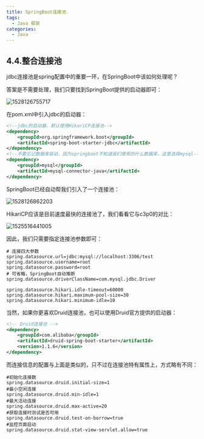 ```yaml
---
title: SpringBoot连接池
tags:
  - Java 框架
categories:
  - Java
---
```





## 4.4.整合连接池

jdbc连接池是spring配置中的重要一环，在SpringBoot中该如何处理呢？

答案是不需要处理，我们只要找到SpringBoot提供的启动器即可：

![1528126755717](assets/1528126755717.png)

在pom.xml中引入jdbc的启动器：

```xml
<!--jdbc的启动器，默认使用HikariCP连接池-->
<dependency>
    <groupId>org.springframework.boot</groupId>
    <artifactId>spring-boot-starter-jdbc</artifactId>
</dependency>
<!--不要忘记数据库驱动，因为springboot不知道我们使用的什么数据库，这里选择mysql-->
<dependency>
    <groupId>mysql</groupId>
    <artifactId>mysql-connector-java</artifactId>
</dependency>
```

SpringBoot已经自动帮我们引入了一个连接池：

 ![1528126862203](assets/1528126862203.png)

HikariCP应该是目前速度最快的连接池了，我们看看它与c3p0的对比：

 ![1525516441005](/assets/1525516441005.png)

因此，我们只需要指定连接池参数即可：

```properties
# 连接四大参数
spring.datasource.url=jdbc:mysql://localhost:3306/test
spring.datasource.username=root
spring.datasource.password=root
# 可省略，SpringBoot自动推断
spring.datasource.driverClassName=com.mysql.jdbc.Driver

spring.datasource.hikari.idle-timeout=60000
spring.datasource.hikari.maximum-pool-size=30
spring.datasource.hikari.minimum-idle=10
```



当然，如果你更喜欢Druid连接池，也可以使用Druid官方提供的启动器：

```xml
<!-- Druid连接池 -->
<dependency>
    <groupId>com.alibaba</groupId>
    <artifactId>druid-spring-boot-starter</artifactId>
    <version>1.1.6</version>
</dependency>
```

而连接信息的配置与上面是类似的，只不过在连接池特有属性上，方式略有不同：

```properties
#初始化连接数
spring.datasource.druid.initial-size=1
#最小空闲连接
spring.datasource.druid.min-idle=1
#最大活动连接
spring.datasource.druid.max-active=20
#获取连接时测试是否可用
spring.datasource.druid.test-on-borrow=true
#监控页面启动
spring.datasource.druid.stat-view-servlet.allow=true
```
